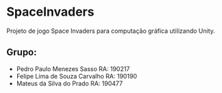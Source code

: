 # SpaceInvaders
Projeto de jogo Space Invaders para computação gráfica utilizando Unity.

## Grupo:

- Pedro Paulo Menezes Sasso       RA: 190217
- Felipe Lima de Souza Carvalho   RA: 190190
- Mateus da Silva do Prado        RA: 190477


